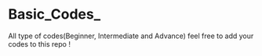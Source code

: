 # Basic_Codes_
All type of codes(Beginner, Intermediate and Advance) feel free to add your codes to this repo !

